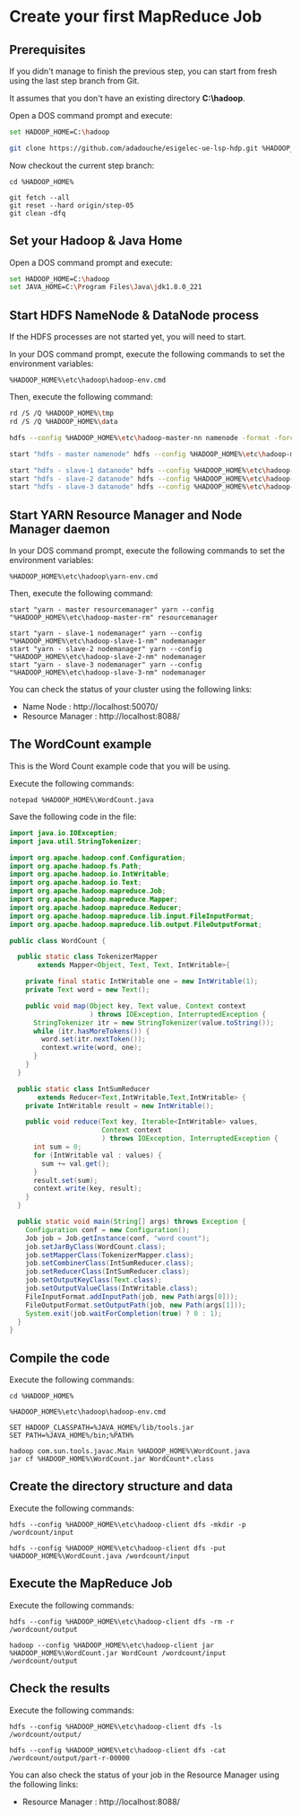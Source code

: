 # Create your first MapReduce Job

## Prerequisites

If you didn't manage to finish the previous step, you can start from fresh using the last step branch from Git.

It assumes that you don't have an existing directory **C:\hadoop**.

Open a DOS command prompt and execute:

```sh
set HADOOP_HOME=C:\hadoop

git clone https://github.com/adadouche/esigelec-ue-lsp-hdp.git %HADOOP_HOME%
```

Now checkout the current step branch:

```
cd %HADOOP_HOME%

git fetch --all
git reset --hard origin/step-05
git clean -dfq
```

## Set your Hadoop & Java Home

Open a DOS command prompt and execute:

```sh
set HADOOP_HOME=C:\hadoop
set JAVA_HOME=C:\Program Files\Java\jdk1.8.0_221
```

## Start HDFS NameNode & DataNode process

If the HDFS processes are not started yet, you will need to start.

In your DOS command prompt, execute the following commands to set the environment variables:

```
%HADOOP_HOME%\etc\hadoop\hadoop-env.cmd
```

Then, execute the following command:

```sh
rd /S /Q %HADOOP_HOME%\tmp
rd /S /Q %HADOOP_HOME%\data

hdfs --config %HADOOP_HOME%\etc\hadoop-master-nn namenode -format -force

start "hdfs - master namenode" hdfs --config %HADOOP_HOME%\etc\hadoop-master-nn namenode

start "hdfs - slave-1 datanode" hdfs --config %HADOOP_HOME%\etc\hadoop-slave-1-dn datanode
start "hdfs - slave-2 datanode" hdfs --config %HADOOP_HOME%\etc\hadoop-slave-2-dn datanode
start "hdfs - slave-3 datanode" hdfs --config %HADOOP_HOME%\etc\hadoop-slave-3-dn datanode
```

## Start YARN Resource Manager and Node Manager daemon

In your DOS command prompt, execute the following commands to set the environment variables:

```
%HADOOP_HOME%\etc\hadoop\yarn-env.cmd
```

Then, execute the following command:

```
start "yarn - master resourcemanager" yarn --config "%HADOOP_HOME%\etc\hadoop-master-rm" resourcemanager

start "yarn - slave-1 nodemanager" yarn --config "%HADOOP_HOME%\etc\hadoop-slave-1-nm" nodemanager
start "yarn - slave-2 nodemanager" yarn --config "%HADOOP_HOME%\etc\hadoop-slave-2-nm" nodemanager
start "yarn - slave-3 nodemanager" yarn --config "%HADOOP_HOME%\etc\hadoop-slave-3-nm" nodemanager
```

You can check the status of your cluster using the following links:

 - Name Node : http://localhost:50070/
 - Resource Manager	: http://localhost:8088/

## The WordCount example

This is the Word Count example code that you will be using.

Execute the following commands:

```
notepad %HADOOP_HOME%\WordCount.java
```

Save the following code in the file:

```java
import java.io.IOException;
import java.util.StringTokenizer;

import org.apache.hadoop.conf.Configuration;
import org.apache.hadoop.fs.Path;
import org.apache.hadoop.io.IntWritable;
import org.apache.hadoop.io.Text;
import org.apache.hadoop.mapreduce.Job;
import org.apache.hadoop.mapreduce.Mapper;
import org.apache.hadoop.mapreduce.Reducer;
import org.apache.hadoop.mapreduce.lib.input.FileInputFormat;
import org.apache.hadoop.mapreduce.lib.output.FileOutputFormat;

public class WordCount {

  public static class TokenizerMapper
       extends Mapper<Object, Text, Text, IntWritable>{

    private final static IntWritable one = new IntWritable(1);
    private Text word = new Text();

    public void map(Object key, Text value, Context context
                    ) throws IOException, InterruptedException {
      StringTokenizer itr = new StringTokenizer(value.toString());
      while (itr.hasMoreTokens()) {
        word.set(itr.nextToken());
        context.write(word, one);
      }
    }
  }

  public static class IntSumReducer
       extends Reducer<Text,IntWritable,Text,IntWritable> {
    private IntWritable result = new IntWritable();

    public void reduce(Text key, Iterable<IntWritable> values,
                       Context context
                       ) throws IOException, InterruptedException {
      int sum = 0;
      for (IntWritable val : values) {
        sum += val.get();
      }
      result.set(sum);
      context.write(key, result);
    }
  }

  public static void main(String[] args) throws Exception {
    Configuration conf = new Configuration();
    Job job = Job.getInstance(conf, "word count");
    job.setJarByClass(WordCount.class);
    job.setMapperClass(TokenizerMapper.class);
    job.setCombinerClass(IntSumReducer.class);
    job.setReducerClass(IntSumReducer.class);
    job.setOutputKeyClass(Text.class);
    job.setOutputValueClass(IntWritable.class);
    FileInputFormat.addInputPath(job, new Path(args[0]));
    FileOutputFormat.setOutputPath(job, new Path(args[1]));
    System.exit(job.waitForCompletion(true) ? 0 : 1);
  }
}
```

## Compile the code

Execute the following commands:

```
cd %HADOOP_HOME%

%HADOOP_HOME%\etc\hadoop\hadoop-env.cmd

SET HADOOP_CLASSPATH=%JAVA_HOME%/lib/tools.jar
SET PATH=%JAVA_HOME%/bin;%PATH%

hadoop com.sun.tools.javac.Main %HADOOP_HOME%\WordCount.java
jar cf %HADOOP_HOME%\WordCount.jar WordCount*.class
```

## Create the directory structure and data

Execute the following commands:

```
hdfs --config %HADOOP_HOME%\etc\hadoop-client dfs -mkdir -p /wordcount/input

hdfs --config %HADOOP_HOME%\etc\hadoop-client dfs -put %HADOOP_HOME%\WordCount.java /wordcount/input
```

## Execute the MapReduce Job

Execute the following commands:

```
hdfs --config %HADOOP_HOME%\etc\hadoop-client dfs -rm -r /wordcount/output

hadoop --config %HADOOP_HOME%\etc\hadoop-client jar %HADOOP_HOME%\WordCount.jar WordCount /wordcount/input /wordcount/output
```


## Check the results

Execute the following commands:

```
hdfs --config %HADOOP_HOME%\etc\hadoop-client dfs -ls /wordcount/output/

hdfs --config %HADOOP_HOME%\etc\hadoop-client dfs -cat /wordcount/output/part-r-00000
```

You can also check the status of your job in the Resource Manager using the following links:

 - Resource Manager	: http://localhost:8088/
